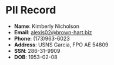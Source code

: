 # PII Record
- **Name**: Kimberly Nicholson
- **Email**: alexis02@brown-hart.biz
- **Phone**: (173)963-6023
- **Address**: USNS Garcia, FPO AE 54809
- **SSN**: 286-31-9909
- **DOB**: 1953-02-08
